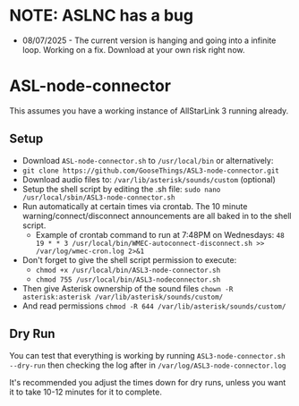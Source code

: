  # NOTE: ASLNC has a bug
 * 08/07/2025 - The current version is hanging and going into a infinite loop. Working on a fix. Download at your own risk right now.
 # ASL-node-connector
 This assumes you have a working instance of AllStarLink 3 running already.
 ## Setup
 * Download ```ASL-node-connector.sh``` to ```/usr/local/bin``` or alternatively:
 * ```git clone https://github.com/GooseThings/ASL3-node-connector.git```
 * Download audio files to: ```/var/lib/asterisk/sounds/custom``` (optional)
 * Setup the shell script by editing the .sh file: ```sudo nano /usr/local/sbin/ASL3-node-connector.sh```
 * Run automatically at certain times via crontab. The 10 minute warning/connect/disconnect announcements are all baked in to the shell script.
   * Example of crontab command to run at 7:48PM on Wednesdays: ```48 19 * * 3 /usr/local/bin/WMEC-autoconnect-disconnect.sh >> /var/log/wmec-cron.log 2>&1```
 * Don't forget to give the shell script permission to execute:
   * ```chmod +x /usr/local/bin/ASL3-node-connector.sh```
   * ```chmod 755 /usr/local/bin/ASL3-nodeconnector.sh```
 * Then give Asterisk ownership of the sound files ```chown -R asterisk:asterisk /var/lib/asterisk/sounds/custom/```
 * And read permissions ```chmod -R 644 /var/lib/asterisk/sounds/custom/```
 ## Dry Run
 You can test that everything is working by running ```ASL3-node-connector.sh --dry-run``` then checking the log after in ```/var/log/ASL3-node-connector.log```
 
 It's recommended you adjust the times down for dry runs, unless you want it to take 10-12 minutes for it to complete.
